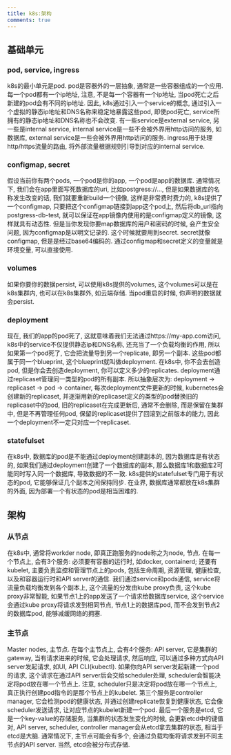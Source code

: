 ```yaml
---
title: k8s:架构
comments: true
---
```


## 基础单元

### pod, service, ingress

k8s的最小单元是pod. pod是容器外的一层抽象, 通常是一些容器组成的一个应用. 每一个pod都有一个ip地址, 注意, 不是每一个容器有一个ip地址, 当pod死亡之后新建的pod会有不同的ip地址. 因此, k8s通过引入一个service的概念, 通过引入一个虚拟的静态ip地址和DNS名称来稳定地暴露这些pod, 即使pod死亡, service所拥有的静态ip地址和DNS名称也不会改变. 有一些service是external service, 另一些是internal service, internal service是一些不会被外界用http访问的服务, 如数据库, external service是一些会被外界用http访问的服务. ingress用于处理http/https流量的路由, 将外部流量根据规则引导到对应的internal service.

### configmap, secret

假设当前你有两个pods, 一个pod是你的app, 一个pod是app的数据库. 通常情况下, 我们会在app里面写死数据库的uri, 比如postgress://...<postgress-db-test>, 但是如果数据库的名称发生改变的话, 我们就要重新build一个镜像, 这样是非常费时费力的, k8s提供了一个configmap, 只要把这个configmap链接到app这个pod上, 然后将db_url指向postgress-db-test, 就可以保证在app镜像内使用的是configmap定义的镜像, 这样就具有动态性. 但是当你发现你要map数据库的用户和密码的时候, 会产生安全问题, 因为configmap是以明文记录的. 这个时候就要用到secret. secret就像configmap, 但是是经过base64编码的. 通过configmap和secret定义的变量就是环境变量, 可以直接使用.

### volumes

如果你要你的数据persist, 可以使用k8s提供的volumes, 这个volumes可以是在k8s集群内, 也可以在k8s集群外, 如云端存储. 当pod重启的时候, 你声明的数据就会persist. 

### deployment

现在, 我们的app的pod死了, 这就意味着我们无法通过https://my-app.com访问, k8s中的service不仅提供静态ip和DNS名称, 还充当了一个负载均衡的作用, 所以如果第一个pod死了, 它会把流量导到另一个replicate, 即另一个副本. 这些pod都属于同一个blueprint, 这个blueprint就叫做deployment. 在k8s中, 你不会去创造pod, 但是你会去创造deployment, 你可以定义多少的replicates. deployment通过replicaset管理同一类型的pod的所有副本. 所以抽象层次为:  deployment -> replicaset -> pod -> container, 每次deployment文件更新的时候, kubernetes会创建新的replicaset, 并逐渐用新的replicaset定义的类型的pod替换旧的replicaset中的pod, 旧的replicaset在完成更新后, 通常不会删除, 而是保留在集群中, 但是不再管理任何pod, 保留的replicaset提供了回滚到之前版本的能力, 因此一个deployment不一定只对应一个replicaset.

### statefulset

在k8s中, 数据库的pod是不能通过deployment创建副本的, 因为数据库是有状态的, 如果我们通过deployment创建了一个数据库的副本, 那么数据库1和数据库2可能同时写入同一个数据库, 导致数据的不一致. k8s提供的statefulset专门用于有状态的pod, 它能够保证几个副本之间保持同步. 在业界, 数据库通常都放在k8s集群的外面, 因为部署一个有状态的pod是相当困难的.

## 架构

### 从节点

在k8s中, 通常将workder node, 即真正跑服务的node称之为node, 节点. 在每一个节点上, 会有3个服务: 必须要有容器的运行时, 如docker, containerd; 还要有kubelet, 主要负责监控和管理节点上的pods, 包括生命周期, 资源管理, 健康检查, 以及和容器运行时和API server的通信. 我们通过service和pods通信, service将流量负载均衡发到各个副本上, 这个流量的分发由kube proxy负责, 这个kube proxy非常智能, 如果节点1上的app发送了一个请求给数据库service, 这个service会通过kube proxy将请求发到相同节点, 节点1上的数据库pod, 而不会发到节点2的数据库pod, 能够减缓网络的拥塞.

### 主节点

Master nodes, 主节点. 在每个主节点上, 会有4个服务: API server, 它是集群的gateway, 当有请求进来的时候, 它会处理请求, 然后响应, 可以通过多种方式向API server发起请求, 如UI, API CLI(kubectl). 如果你向API server发起新建一个pod的请求, 这个请求在通过API server后会交给scheduler处理, scheduler会智能决定将pod放在哪一个节点上. 注意, scheduler只是决定将pod放在哪一个节点上, 真正执行创建pod指令的是那个节点上的kubelet. 第三个服务是controller manager, 它会检测pod的健康状态, 并通过创建replicate恢复到健康状态, 它会像scheduler发送请求, 让对应节点的kubelet新建一个pod. 最后一个服务是etcd, 它是一个key-value的存储服务, 当集群的状态发生变化的时候, 会更新etcd中的键值对, API server, scheduler, controller manager会从etcd拿去集群的状态, 相当于etcd是大脑. 通常情况下, 主节点可能会有多个, 会通过负载均衡将请求发到不同主节点的API server. 当然, etcd会被分布式存储.